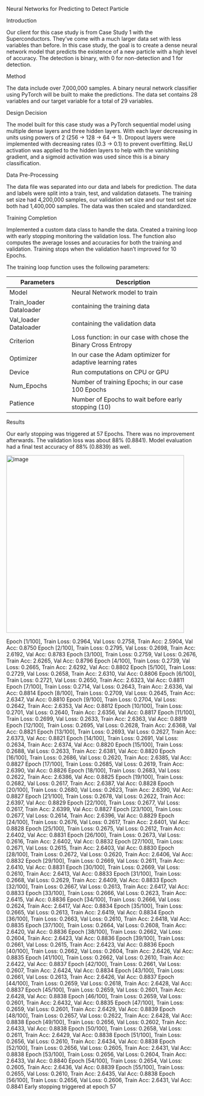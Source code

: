 Neural Networks for Predicting to Detect Particle

Introduction

Our client for this case study is from Case Study 1 with the Superconductors. They’ve come with a much larger data set with less variables than before. In this case study, the goal is to create a dense neural network model that predicts the existence of a new particle with a high level of accuracy.  The detection is binary, with 0 for non-detection and 1 for detection.

Method

The data include over 7,000,000 samples. A binary neural network classifier using PyTorch will be built to make the predictions. The data set contains 28 variables and our target variable for a total of 29 variables. 

Design Decision

The model built for this case study was a PyTorch sequential model using multiple dense layers and three hidden layers. With each layer decreasing in units using powers of 2 (256 -> 128 -> 64 -> 1). Dropout layers were implemented with decreasing rates (0.3 -> 0.1) to prevent overfitting. ReLU activation was applied to the hidden layers to help with the vanishing gradient, and a sigmoid activation was used since this is a binary classification.


Data Pre-Processing

The data file was separated into our data and labels for prediction. The data and labels were split into a train, test, and validation datasets. The training set size had 4,200,000 samples, our validation set size and our test set size both had 1,400,000 samples. The data was then scaled and standardized.

Training Completion

Implemented a custom data class to handle the data. Created a training loop with early stopping monitoring the validation loss. The function also computes the average losses and accuracies for both the training and validation. Training stops when the validation hasn’t improved for 10 Epochs. 

The training loop function uses the following parameters:

| Parameters |	Description |
| ---------- | ----------- |
| Model |	Neural Network model to train |
| Train_loader	Dataloader | containing the training data |
| Val_loader	Dataloader | containing the validation data |
| Criterion |	Loss function: in our case with chose the  Binary Cross Entropy |
| Optimizer |	In our case the Adam optimizer for adaptive learning rates |
| Device |	Run computations on CPU or GPU |
| Num_Epochs |	Number of training Epochs; in our case 100 Epochs |
| Patience |	Number of Epochs to wait before early stopping (10) |


Results

Our early stopping was triggered at 57 Epochs. There was no improvement afterwards. The validation loss was about 88% (0.8841). Model evaluation had a final test accuracy of 88% (0.8839) as well. 

<img width="468" alt="image" src="https://github.com/user-attachments/assets/43f63915-f7e4-407f-94bc-dbfcd00b611c" />



Epoch [1/100], Train Loss: 0.2964, Val Loss: 0.2758, Train Acc: 2.5904, Val Acc: 0.8750
Epoch [2/100], Train Loss: 0.2795, Val Loss: 0.2698, Train Acc: 2.6192, Val Acc: 0.8783
Epoch [3/100], Train Loss: 0.2759, Val Loss: 0.2676, Train Acc: 2.6265, Val Acc: 0.8796
Epoch [4/100], Train Loss: 0.2739, Val Loss: 0.2665, Train Acc: 2.6292, Val Acc: 0.8802
Epoch [5/100], Train Loss: 0.2729, Val Loss: 0.2658, Train Acc: 2.6310, Val Acc: 0.8806
Epoch [6/100], Train Loss: 0.2721, Val Loss: 0.2650, Train Acc: 2.6323, Val Acc: 0.8811
Epoch [7/100], Train Loss: 0.2714, Val Loss: 0.2643, Train Acc: 2.6336, Val Acc: 0.8814
Epoch [8/100], Train Loss: 0.2709, Val Loss: 0.2645, Train Acc: 2.6347, Val Acc: 0.8810
Epoch [9/100], Train Loss: 0.2704, Val Loss: 0.2642, Train Acc: 2.6353, Val Acc: 0.8812
Epoch [10/100], Train Loss: 0.2701, Val Loss: 0.2640, Train Acc: 2.6356, Val Acc: 0.8817
Epoch [11/100], Train Loss: 0.2699, Val Loss: 0.2633, Train Acc: 2.6363, Val Acc: 0.8819
Epoch [12/100], Train Loss: 0.2695, Val Loss: 0.2628, Train Acc: 2.6368, Val Acc: 0.8821
Epoch [13/100], Train Loss: 0.2693, Val Loss: 0.2627, Train Acc: 2.6373, Val Acc: 0.8821
Epoch [14/100], Train Loss: 0.2691, Val Loss: 0.2634, Train Acc: 2.6374, Val Acc: 0.8820
Epoch [15/100], Train Loss: 0.2688, Val Loss: 0.2633, Train Acc: 2.6381, Val Acc: 0.8820
Epoch [16/100], Train Loss: 0.2686, Val Loss: 0.2620, Train Acc: 2.6385, Val Acc: 0.8827
Epoch [17/100], Train Loss: 0.2685, Val Loss: 0.2619, Train Acc: 2.6390, Val Acc: 0.8826
Epoch [18/100], Train Loss: 0.2683, Val Loss: 0.2622, Train Acc: 2.6386, Val Acc: 0.8825
Epoch [19/100], Train Loss: 0.2682, Val Loss: 0.2617, Train Acc: 2.6387, Val Acc: 0.8828
Epoch [20/100], Train Loss: 0.2680, Val Loss: 0.2623, Train Acc: 2.6390, Val Acc: 0.8827
Epoch [21/100], Train Loss: 0.2678, Val Loss: 0.2622, Train Acc: 2.6397, Val Acc: 0.8829
Epoch [22/100], Train Loss: 0.2677, Val Loss: 0.2617, Train Acc: 2.6399, Val Acc: 0.8827
Epoch [23/100], Train Loss: 0.2677, Val Loss: 0.2614, Train Acc: 2.6396, Val Acc: 0.8829
Epoch [24/100], Train Loss: 0.2676, Val Loss: 0.2617, Train Acc: 2.6401, Val Acc: 0.8828
Epoch [25/100], Train Loss: 0.2675, Val Loss: 0.2612, Train Acc: 2.6402, Val Acc: 0.8831
Epoch [26/100], Train Loss: 0.2673, Val Loss: 0.2616, Train Acc: 2.6402, Val Acc: 0.8832
Epoch [27/100], Train Loss: 0.2671, Val Loss: 0.2615, Train Acc: 2.6403, Val Acc: 0.8830
Epoch [28/100], Train Loss: 0.2672, Val Loss: 0.2620, Train Acc: 2.6406, Val Acc: 0.8832
Epoch [29/100], Train Loss: 0.2669, Val Loss: 0.2611, Train Acc: 2.6410, Val Acc: 0.8831
Epoch [30/100], Train Loss: 0.2669, Val Loss: 0.2610, Train Acc: 2.6413, Val Acc: 0.8833
Epoch [31/100], Train Loss: 0.2668, Val Loss: 0.2629, Train Acc: 2.6409, Val Acc: 0.8833
Epoch [32/100], Train Loss: 0.2667, Val Loss: 0.2613, Train Acc: 2.6417, Val Acc: 0.8833
Epoch [33/100], Train Loss: 0.2666, Val Loss: 0.2623, Train Acc: 2.6415, Val Acc: 0.8836
Epoch [34/100], Train Loss: 0.2666, Val Loss: 0.2624, Train Acc: 2.6417, Val Acc: 0.8834
Epoch [35/100], Train Loss: 0.2665, Val Loss: 0.2613, Train Acc: 2.6419, Val Acc: 0.8834
Epoch [36/100], Train Loss: 0.2663, Val Loss: 0.2610, Train Acc: 2.6418, Val Acc: 0.8835
Epoch [37/100], Train Loss: 0.2664, Val Loss: 0.2608, Train Acc: 2.6420, Val Acc: 0.8836
Epoch [38/100], Train Loss: 0.2662, Val Loss: 0.2604, Train Acc: 2.6423, Val Acc: 0.8836
Epoch [39/100], Train Loss: 0.2661, Val Loss: 0.2615, Train Acc: 2.6423, Val Acc: 0.8836
Epoch [40/100], Train Loss: 0.2662, Val Loss: 0.2604, Train Acc: 2.6426, Val Acc: 0.8835
Epoch [41/100], Train Loss: 0.2662, Val Loss: 0.2610, Train Acc: 2.6422, Val Acc: 0.8837
Epoch [42/100], Train Loss: 0.2661, Val Loss: 0.2607, Train Acc: 2.6424, Val Acc: 0.8834
Epoch [43/100], Train Loss: 0.2661, Val Loss: 0.2613, Train Acc: 2.6426, Val Acc: 0.8837
Epoch [44/100], Train Loss: 0.2659, Val Loss: 0.2618, Train Acc: 2.6428, Val Acc: 0.8837
Epoch [45/100], Train Loss: 0.2659, Val Loss: 0.2601, Train Acc: 2.6428, Val Acc: 0.8838
Epoch [46/100], Train Loss: 0.2659, Val Loss: 0.2601, Train Acc: 2.6432, Val Acc: 0.8835
Epoch [47/100], Train Loss: 0.2659, Val Loss: 0.2601, Train Acc: 2.6429, Val Acc: 0.8839
Epoch [48/100], Train Loss: 0.2657, Val Loss: 0.2622, Train Acc: 2.6428, Val Acc: 0.8838
Epoch [49/100], Train Loss: 0.2656, Val Loss: 0.2602, Train Acc: 2.6433, Val Acc: 0.8838
Epoch [50/100], Train Loss: 0.2658, Val Loss: 0.2611, Train Acc: 2.6429, Val Acc: 0.8838
Epoch [51/100], Train Loss: 0.2656, Val Loss: 0.2610, Train Acc: 2.6434, Val Acc: 0.8838
Epoch [52/100], Train Loss: 0.2656, Val Loss: 0.2605, Train Acc: 2.6431, Val Acc: 0.8838
Epoch [53/100], Train Loss: 0.2656, Val Loss: 0.2604, Train Acc: 2.6433, Val Acc: 0.8840
Epoch [54/100], Train Loss: 0.2654, Val Loss: 0.2605, Train Acc: 2.6436, Val Acc: 0.8839
Epoch [55/100], Train Loss: 0.2655, Val Loss: 0.2610, Train Acc: 2.6435, Val Acc: 0.8838
Epoch [56/100], Train Loss: 0.2656, Val Loss: 0.2606, Train Acc: 2.6431, Val Acc: 0.8841
Early stopping triggered at epoch 57
